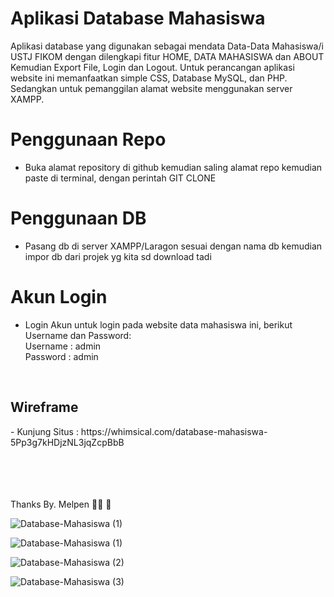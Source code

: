 # Aplikasi Database Mahasiswa

Aplikasi database yang digunakan sebagai mendata Data-Data Mahasiswa/i USTJ FIKOM dengan dilengkapi fitur HOME, DATA MAHASISWA dan ABOUT Kemudian Export File, Login dan Logout. Untuk perancangan aplikasi website ini memanfaatkan simple CSS, Database MySQL, dan PHP. Sedangkan untuk pemanggilan alamat website menggunakan server XAMPP.

# Penggunaan Repo
- Buka alamat repository di github kemudian saling alamat repo kemudian paste di terminal, dengan perintah GIT CLONE

# Penggunaan DB
- Pasang db di server XAMPP/Laragon sesuai dengan nama db kemudian impor db dari projek yg kita sd download tadi

# Akun Login
- Login Akun untuk login pada website data mahasiswa ini, berikut Username dan Password:
  <br /> Username : admin
  <br />Password : admin

<br />
<h2>Wireframe</h2>
- Kunjung Situs : https://whimsical.com/database-mahasiswa-5Pp3g7kHDjzNL3jqZcpBbB




<br /><br /><br /><br />
Thanks By. Melpen 🙏🏿 🫡



![Database-Mahasiswa (1)](https://github.com/user-attachments/assets/7484d1c3-ea16-45c7-9aef-5c06887bcbe9)

![Database-Mahasiswa (1)](https://github.com/user-attachments/assets/6709280c-f430-4378-aa29-0d96ed399e0d)

![Database-Mahasiswa (2)](https://github.com/user-attachments/assets/ee6bb8aa-d2a2-48a8-97fd-9fd94b17df41)

![Database-Mahasiswa (3)](https://github.com/user-attachments/assets/cb39196e-0fb2-4acf-ab7b-2b9f01cf68ad)
